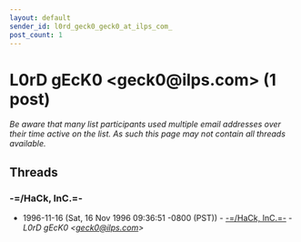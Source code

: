 ```yaml
---
layout: default
sender_id: l0rd_geck0_geck0_at_ilps_com_
post_count: 1
---
```


# L0rD gEcK0 <geck0<span>@</span>ilps.com> (1 post)

_Be aware that many list participants used multiple email addresses over their time active on the list. As such this page may not contain all threads available._

## Threads

### -=/HaCk, InC.\=-
+ 1996-11-16 (Sat, 16 Nov 1996 09:36:51 -0800 (PST)) - [-=/HaCk, InC.\=-](/archive/1996/11/7f9e8f505fb59398a4961a5299723d7904c61c9df77f964ad87a15818f9d4927) - _L0rD gEcK0 \<geck0@ilps.com\>_

